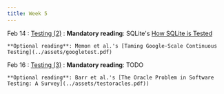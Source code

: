 ```yaml
---
title: Week 5
---
```


Feb 14
: [Testing (2)](#)
  : **Mandatory reading**: SQLite's [How SQLite is Tested](https://www.sqlite.org/testing.html)

    **Optional reading**: Memon et al.'s [Taming Google-Scale Continuous Testing](../assets/googletest.pdf)

Feb 16
: [Testing (3)](#)
  : **Mandatory reading**: TODO

    **Optional reading**: Barr et al.'s [The Oracle Problem in Software Testing: A Survey](../assets/testoracles.pdf))


